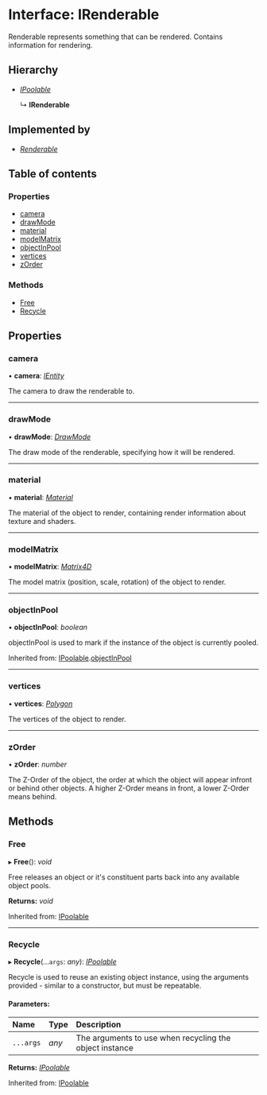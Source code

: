 # Interface: IRenderable

Renderable represents something that can be rendered.
Contains information for rendering.

## Hierarchy

* [*IPoolable*](ipoolable.md)

  ↳ **IRenderable**

## Implemented by

* [*Renderable*](../classes/renderable.md)

## Table of contents

### Properties

- [camera](irenderable.md#camera)
- [drawMode](irenderable.md#drawmode)
- [material](irenderable.md#material)
- [modelMatrix](irenderable.md#modelmatrix)
- [objectInPool](irenderable.md#objectinpool)
- [vertices](irenderable.md#vertices)
- [zOrder](irenderable.md#zorder)

### Methods

- [Free](irenderable.md#free)
- [Recycle](irenderable.md#recycle)

## Properties

### camera

• **camera**: [*IEntity*](ientity.md)

The camera to draw the renderable to.

___

### drawMode

• **drawMode**: [*DrawMode*](../enums/drawmode.md)

The draw mode of the renderable, specifying how it will be rendered.

___

### material

• **material**: [*Material*](../classes/material.md)

The material of the object to render, containing render information
about texture and shaders.

___

### modelMatrix

• **modelMatrix**: [*Matrix4D*](../classes/matrix4d.md)

The model matrix (position, scale, rotation) of the object to render.

___

### objectInPool

• **objectInPool**: *boolean*

objectInPool is used to mark if the instance of the object is currently pooled.

Inherited from: [IPoolable](ipoolable.md).[objectInPool](ipoolable.md#objectinpool)

___

### vertices

• **vertices**: [*Polygon*](../classes/polygon.md)

The vertices of the object to render.

___

### zOrder

• **zOrder**: *number*

The Z-Order of the object, the order at which the object will appear
infront or behind other objects. A higher Z-Order means in front, a
lower Z-Order means behind.

## Methods

### Free

▸ **Free**(): *void*

Free releases an object or it's constituent parts back into any available object pools.

**Returns:** *void*

Inherited from: [IPoolable](ipoolable.md)

___

### Recycle

▸ **Recycle**(...`args`: *any*): [*IPoolable*](ipoolable.md)

Recycle is used to reuse an existing object instance, using the arguments provided - similar to a constructor,
but must be repeatable.

#### Parameters:

Name | Type | Description |
:------ | :------ | :------ |
`...args` | *any* | The arguments to use when recycling the object instance    |

**Returns:** [*IPoolable*](ipoolable.md)

Inherited from: [IPoolable](ipoolable.md)

